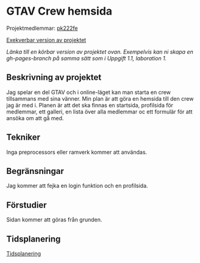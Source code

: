 # GTAV Crew hemsida
Projektmedlemmar: 
[pk222fe](https://github.com/pk222fe)


[Exekverbar version av projektet](http://tstjostudent.github.io/Projektet)

*Länka till en körbar version av projektet ovan. Exempelvis kan ni skapa en gh-pages-branch på samma sätt som i Uppgift 1.1, laboration 1.*

## Beskrivning av projektet
Jag spelar en del GTAV och i online-läget kan man starta en crew tillsammans med sina vänner. Min plan är att göra en hemsida till den crew jag är med i.
Planen är att det ska finnas en startsida, profilsida för medlemmar, ett galleri, en lista över alla medlemmar oc ett formulär för att ansöka om att gå med.

## Tekniker
Inga preprocessors eller ramverk kommer att användas.

## Begränsningar
Jag kommer att fejka en login funktion och en profilsida.

## Förstudier
Sidan kommer att göras från grunden.

## Tidsplanering
[Tidsplanering](https://docs.google.com/spreadsheet/ccc?key=0AmOmxlbRntUPdEhHUnVPcFI0Um9mVWllSlVXLVFOUmc&usp=sharing)

